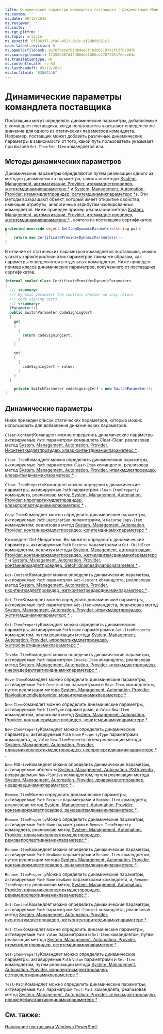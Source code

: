 ```yaml
---
title: Динамические параметры командлета поставщика | Документация Майкрософт
ms.custom: ''
ms.date: 09/13/2016
ms.reviewer: ''
ms.suite: ''
ms.tgt_pltfrm: ''
ms.topic: article
ms.assetid: 8f1069f7-8fa8-4622-9e2c-af29b0b961c2
caps.latest.revision: 6
ms.openlocfilehash: 9e70fbeaef61d04e66f16d06519742ff2f679df6
ms.sourcegitcommit: 173556307d45d88de31086ce776770547eece64c
ms.translationtype: MT
ms.contentlocale: ru-RU
ms.lasthandoff: 05/19/2020
ms.locfileid: "83564246"
---
```

# <a name="provider-cmdlet-dynamic-parameters"></a>Динамические параметры командлета поставщика

Поставщики могут определять динамические параметры, добавляемые в командлет поставщика, когда пользователь указывает определенное значение для одного из статических параметров командлета. Например, поставщик может добавить различные динамические параметры в зависимости от того, какой путь пользователь указывает при вызове `Get-Item` `Set-Item` командлетов или.

## <a name="dynamic-parameter-methods"></a>Методы динамических параметров

Динамические параметры определяются путем реализации одного из методов динамического параметра, таких как методы [System. Management. автоматизации. Provider. итемкмдлетпровидер. жетитемдинамикпараметерс *](/dotnet/api/System.Management.Automation.Provider.ItemCmdletProvider.GetItemDynamicParameters) и [System. Management. Automation. Provider. итемкмдлетпровидер. сетитемдинамикпараметерс *](/dotnet/api/System.Management.Automation.Provider.ItemCmdletProvider.SetItemDynamicParameters)s. Эти методы возвращают объект, который имеет открытые свойства, имеющие атрибуты, аналогичные атрибутам изолированных командлетов. Ниже приведен пример реализации метода [System. Management. автоматизации. Provider. итемкмдлетпровидер. жетитемдинамикпараметерс *](/dotnet/api/System.Management.Automation.Provider.ItemCmdletProvider.GetItemDynamicParameters) , взятого из поставщика сертификатов:

```csharp
protected override object GetItemDynamicParameters(string path)
{
    return new CertificateProviderDynamicParameters();
}
```

В отличие от статических параметров командлетов поставщика, можно указать характеристики этих параметров таким же образом, как параметры определяются в отдельных командлетах. Ниже приведен пример класса динамических параметров, полученного от поставщика сертификатов.

```csharp
internal sealed class CertificateProviderDynamicParameters
{
  /// <summary>
  /// Dynamic parameter the controls whether we only return
  /// code signing certs.
  /// </summary>
  [Parameter()]
  public SwitchParameter CodeSigningCert
  {
    get
    {
      {
        return codeSigningCert;
      }
    }

    set
    {
      {
        codeSigningCert = value;
      }
    }
  }

    private SwitchParameter codeSigningCert = new SwitchParameter();
}
```

## <a name="dynamic-parameters"></a>Динамические параметры

Ниже приведен список статических параметров, которые можно использовать для добавления динамических параметров.

`Clear-Content`Командлет можно определить динамические параметры, активируемые `Path` параметром командлета Clear-Clear, реализовав метод [System. Management. Automation. Provider. Иконтенткмдлетпровидер. клеарконтентдинамикпараметерс *](/dotnet/api/System.Management.Automation.Provider.IContentCmdletProvider.ClearContentDynamicParameters) .

`Clear-Item`Командлет можно определить динамические параметры, активируемые `Path` параметром `Clear-Item` командлета, реализовав метод [System. Management. Automation. Provider. итемкмдлетпровидер. клеаритемдинамикпараметерс *](/dotnet/api/System.Management.Automation.Provider.ItemCmdletProvider.ClearItemDynamicParameters) .

`Clear-ItemProperty`Командлет можно определить динамические параметры, активируемые `Path` параметром `Clear-ItemProperty` командлета, реализовав метод [System. Management. Automation. Provider. ипропертикмдлетпровидер. клеарпропертидинамикпараметерс *](/dotnet/api/System.Management.Automation.Provider.IPropertyCmdletProvider.ClearPropertyDynamicParameters) .

`Copy-Item`Командлет можно определить динамические параметры, активируемые `Path` `Destination` параметрами, и `Recurse` `Copy-Item` командлетом, реализовав метод [System. Management. Automation. Provider. контаинеркмдлетпровидер. копитемдинамикпараметерс *](/dotnet/api/System.Management.Automation.Provider.ContainerCmdletProvider.CopyItemDynamicParameters) .

Командлет Get-Чилдитемс. Вы можете определить динамические параметры, активируемые `Path` `Recurse` параметрами и `Get-ChildItem` командлетом, реализуя методы [System. Management. автоматизации. Provider. контаинеркмдлетпровидер. жетчилдитемсдинамикпараметерс *](/dotnet/api/System.Management.Automation.Provider.ContainerCmdletProvider.GetChildItemsDynamicParameters) и [System. Management. Automation. Provider. контаинеркмдлетпровидер. Getchildnamesdynamicparameters *](/dotnet/api/System.Management.Automation.Provider.ContainerCmdletProvider.GetChildNamesDynamicParameters) .

`Get-Content`Командлет можно определить динамические параметры, активируемые `Path` параметром `Get-Content` командлета, реализовав метод [System. Management. Automation. Provider. иконтенткмдлетпровидер. жетконтентреадердинамикпараметерс *](/dotnet/api/System.Management.Automation.Provider.IContentCmdletProvider.GetContentReaderDynamicParameters) .

`Get-Item`Командлет можно определить динамические параметры, активируемые `Path` параметром `Get-Item` командлета, реализовав метод [System. Management. Automation. Provider. итемкмдлетпровидер. жетитемдинамикпараметерс *](/dotnet/api/System.Management.Automation.Provider.ItemCmdletProvider.GetItemDynamicParameters) .

`Get-ItemProperty`Командлет можно определить динамические параметры, активируемые `Path` `Name` параметрами и `Get-ItemProperty` командлетом, путем реализации метода [System. Management. Automation. Provider. ипропертикмдлетпровидер. жетпропертидинамикпараметерс *](/dotnet/api/System.Management.Automation.Provider.IPropertyCmdletProvider.GetPropertyDynamicParameters) .

`Invoke-Item`Командлет можно определить динамические параметры, активируемые `Path` параметром `Invoke-Item` командлета, реализовав метод [System. Management. Automation. Provider. итемкмдлетпровидер. инвокедефаултактиондинамикпараметерс *](/dotnet/api/System.Management.Automation.Provider.ItemCmdletProvider.InvokeDefaultActionDynamicParameters) .

`Move-Item`Командлет можно определить динамические параметры, активируемые `Path` `Destination` параметрами и `Move-Item` командлетом, путем реализации метода [System. Management. Automation. Provider. Navigationcmdletprovider. мовеитемдинамикпараметерс *](/dotnet/api/System.Management.Automation.Provider.NavigationCmdletProvider.MoveItemDynamicParameters) .

`New-Item`Командлет можно определить динамические параметры, активируемые `Path` `ItemType` параметрами, и `Value` `New-Item` командлетом, реализовав метод [System. Management. Automation. Provider. контаинеркмдлетпровидер. невитемдинамикпараметерс *](/dotnet/api/System.Management.Automation.Provider.ContainerCmdletProvider.NewItemDynamicParameters) .

`New-ItemProperty`Командлет можно определить динамические параметры, активируемые `Path` `Name` `PropertyType` параметрами командлета,, и, `Value` `New-ItemProperty` путем реализации метода [System. Management. Automation. Provider. идинамикпропертикмдлетпровидер. невпропертидинамикпараметерс *](/dotnet/api/System.Management.Automation.Provider.IDynamicPropertyCmdletProvider.NewPropertyDynamicParameters) .

`New-PSDrive`Командлет можно определить динамические параметры, активируемые объектом [System. Management. Automation. PSDriveinfo](/dotnet/api/System.Management.Automation.PSDriveInfo) , возвращаемым `New-PSDrive` командлетом, путем реализации метода [System. Management. Automation. Provider. дривекмдлетпровидер. невдривединамикпараметерс *](/dotnet/api/System.Management.Automation.Provider.DriveCmdletProvider.NewDriveDynamicParameters) .

`Remove-Item`Можно определить динамические параметры, активируемые `Path` `Recurse` параметрами и `Remove-Item` командлета, реализовав метод [System. Management. Automation. Provider. контаинеркмдлетпровидер. ремовеитемдинамикпараметерс *](/dotnet/api/System.Management.Automation.Provider.ContainerCmdletProvider.RemoveItemDynamicParameters) .

`Remove-ItemProperty`Можно определить динамические параметры, активируемые `Path` `Name` параметрами и `Remove-ItemProperty` командлета, реализовав метод [System. Management. Automation. Provider. идинамикпропертикмдлетпровидер. ремовепропертидинамикпараметерс *](/dotnet/api/System.Management.Automation.Provider.IDynamicPropertyCmdletProvider.RemovePropertyDynamicParameters) .

`Rename-Item`Командлет можно определить динамические параметры, активируемые `Path` `NewName` параметрами и `Rename-Item` командлетом, путем реализации метода [System. Management. Automation. Provider. контаинеркмдлетпровидер. ренамеитемдинамикпараметерс *](/dotnet/api/System.Management.Automation.Provider.ContainerCmdletProvider.RenameItemDynamicParameters) .

`Rename-ItemProperty`Можно определить динамические параметры, активируемые `Path` `Name` `NewName` параметрами командлета, и, `Rename-ItemProperty` реализовав метод [System. Management. Automation. Provider. идинамикпропертикмдлетпровидер. ренамепропертидинамикпараметерс *](/dotnet/api/System.Management.Automation.Provider.IDynamicPropertyCmdletProvider.RenamePropertyDynamicParameters) .

`Set-Content`Командлет можно определить динамические параметры, активируемые `Path` параметром `Set-Content` командлета, реализовав метод [System. Management. Automation. Provider. иконтенткмдлетпровидер. жетконтентвритердинамикпараметерс *](/dotnet/api/System.Management.Automation.Provider.IContentCmdletProvider.GetContentWriterDynamicParameters) .

`Set-Item`Командлет можно определить динамические параметры, активируемые `Path` `Value` параметрами и `Set-Item` командлетом, путем реализации метода [System. Management. Automation. Provider. итемкмдлетпровидер. сетитемдинамикпараметерс *](/dotnet/api/System.Management.Automation.Provider.ItemCmdletProvider.SetItemDynamicParameters) .

`Set-ItemProperty`Командлет можно определить динамические параметры, активируемые `Path` `Value` параметрами и `Set-Item` командлетом, путем реализации метода [System. Management. Automation. Provider. ипропертикмдлетпровидер. сетпропертидинамикпараметерс *](/dotnet/api/System.Management.Automation.Provider.IPropertyCmdletProvider.SetPropertyDynamicParameters) .

`Test-Path`Командлет можно определить динамические параметры, активируемые `Path` параметром `Test-Path` командлета, реализовав метод [System. Management. Automation. Provider. итемкмдлетпровидер. инвокедефаултактиондинамикпараметерс *](/dotnet/api/System.Management.Automation.Provider.ItemCmdletProvider.InvokeDefaultActionDynamicParameters) .

## <a name="see-also"></a>См. также:

[Написание поставщика Windows PowerShell](./writing-a-windows-powershell-provider.md)
